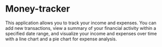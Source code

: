 # Money-tracker
This application allows you to track your income and expenses. You can add new transactions, view a summary of your financial activity within a specified date range, and visualize your income and expenses over time with a line chart and a pie chart for expense analysis.

